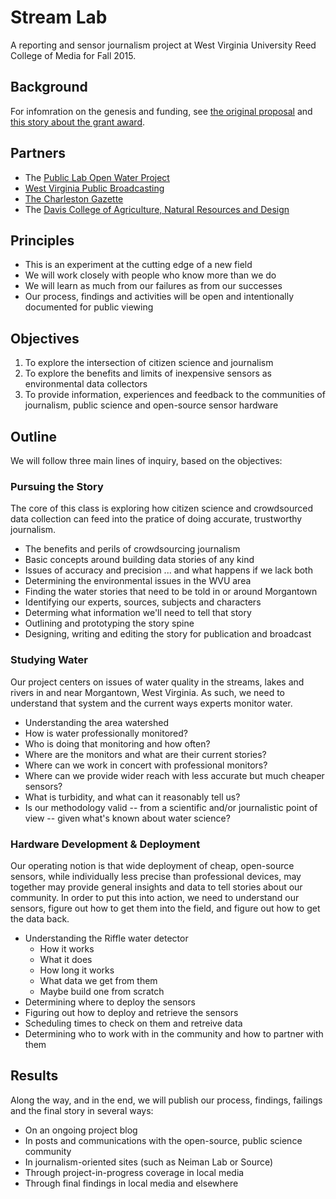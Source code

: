 # Stream Lab
A reporting and sensor journalism project at West Virginia University Reed College of Media for Fall 2015.

## Background
For infomration on the genesis and funding, see [the original proposal](http://www.knightfoundation.org/blogs/knightblog/2015/4/21/west-virginia-university-innovator-residence-program-taps-experience-professionals-practical-methods/) and [this story about the grant award](http://wvutoday.wvu.edu/n/2015/04/28/college-of-media-receives-grant-for-water-journalism-project).

## Partners
- The [Public Lab Open Water Project](http://publiclab.org/wiki/open-water)
- [West Virginia Public Broadcasting](http://wvpublic.org/)
- [The Charleston Gazette](http://www.wvgazette.com/)
- The [Davis College of Agriculture, Natural Resources and Design](http://davis.wvu.edu/)

## Principles
- This is an experiment at the cutting edge of a new field
- We will work closely with people who know more than we do
- We will learn as much from our failures as from our successes
- Our process, findings and activities will be open and intentionally documented for public viewing

## Objectives
1. To explore the intersection of citizen science and journalism
2. To explore the benefits and limits of inexpensive sensors as environmental data collectors
3. To provide information, experiences and feedback to the communities of journalism, public science and open-source sensor hardware

## Outline

We will follow three main lines of inquiry, based on the objectives:

### Pursuing the Story

The core of this class is exploring how citizen science and crowdsourced data collection can feed into the pratice of doing accurate, trustworthy journalism. 

- The benefits and perils of crowdsourcing journalism
- Basic concepts around building data stories of any kind
- Issues of accuracy and precision ... and what happens if we lack both
- Determining the environmental issues in the WVU area
- Finding the water stories that need to be told in or around Morgantown
- Identifying our experts, sources, subjects and characters
- Determing what information we'll need to tell that story
- Outlining and prototyping the story spine
- Designing, writing and editing the story for publication and broadcast

### Studying Water

Our project centers on issues of water quality in the streams, lakes and rivers in and near Morgantown, West Virginia. As such, we need to understand that system and the current ways experts monitor water.

- Understanding the area watershed
- How is water professionally monitored?
- Who is doing that monitoring and how often?
- Where are the monitors and what are their current stories?
- Where can we work in concert with professional monitors?
- Where can we provide wider reach with less accurate but much cheaper sensors? 
- What is turbidity, and what can it reasonably tell us? 
- Is our methodology valid -- from a scientific and/or journalistic point of view -- given what's known about water science?

### Hardware Development & Deployment

Our operating notion is that wide deployment of cheap, open-source sensors, while individually less precise than professional devices, may together may provide general insights and data to tell stories about our community. In order to put this into action, we need to understand our sensors, figure out how to get them into the field, and figure out how to get the data back. 

- Understanding the Riffle water detector
  - How it works
  - What it does
  - How long it works
  - What data we get from them
  - Maybe build one from scratch
- Determining where to deploy the sensors
- Figuring out how to deploy and retrieve the sensors
- Scheduling times to check on them and retreive data
- Determining who to work with in the community and how to partner with them

## Results

Along the way, and in the end, we will publish our process, findings, failings and the final story in several ways:

- On an ongoing project blog
- In posts and communications with the open-source, public science community
- In journalism-oriented sites (such as Neiman Lab or Source)
- Through project-in-progress coverage in local media
- Through final findings in local media and elsewhere

